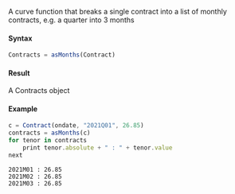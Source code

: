 A curve function that breaks a single contract into a list of monthly contracts, e.g. a quarter into 3 months

#### Syntax
```js
Contracts = asMonths(Contract)
```
#### Result

A Contracts object

#### Example
```js
c = Contract(ondate, "2021Q01", 26.85)
contracts = asMonths(c)
for tenor in contracts
    print tenor.absolute + " : " + tenor.value
next
```
```
2021M01 : 26.85
2021M02 : 26.85
2021M03 : 26.85
```

